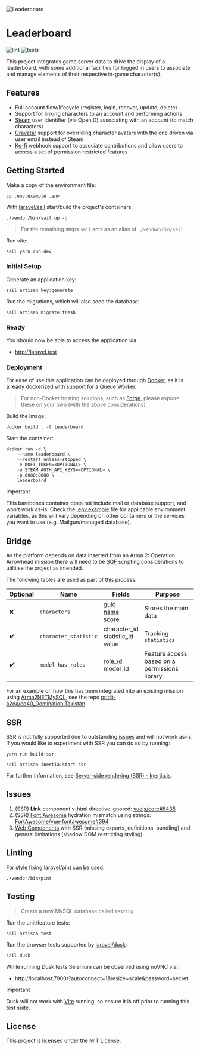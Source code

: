 ![Leaderboard](https://github.com/user-attachments/assets/6e1522eb-d10e-43a8-98d3-a11b4a72c903)

# Leaderboard

![lint](https://github.com/pridit-a2oa/leaderboard/actions/workflows/coding-standards.yml/badge.svg)
![tests](https://github.com/pridit-a2oa/leaderboard/actions/workflows/tests.yml/badge.svg)

This project integrates game server data to drive the display of a leaderboard, with some additional facilities for logged in users to associate and manage elements of their respective in-game character(s).

## Features

-   Full account flow/lifecycle (register, login, recover, update, delete)
-   Support for linking characters to an account and performing actions
-   [Steam](https://store.steampowered.com/) user identifier (via OpenID) associating with an account (to match characters)
-   [Gravatar](https://gravatar.com) support for overriding character avatars with the one driven via user email instead of Steam
-   [Ko-fi](https://ko-fi.com) webhook support to associate contributions and allow users to access a set of permission restricted features

## Getting Started

Make a copy of the environment file:

```
cp .env.example .env
```

With [laravel/sail](https://laravel.com/docs/11.x/sail) start/build the project's containers:

```
./vendor/bin/sail up -d
```

> For the remaining steps `sail` acts as an alias of `./vendor/bin/sail`

Run vite:

```
sail yarn run dev
```

### Initial Setup

Generate an application key:

```
sail artisan key:generate
```

Run the migrations, which will also seed the database:

```
sail artisan migrate:fresh
```

### Ready

You should now be able to access the application via:

-   http://laravel.test

### Deployment

For ease of use this application can be deployed through [Docker](https://www.docker.com/), as it is already dockerized with support for a [Queue Worker](https://laravel.com/docs/11.x/queues#running-the-queue-worker).

> For non-Docker hosting solutions, such as [Forge](https://forge.laravel.com/), please explore these on your own (with the above considerations).

Build the image:

```
docker build . -t leaderboard
```

Start the container:

```
docker run -d \
    --name leaderboard \
    --restart unless-stopped \
    -e KOFI_TOKEN=<OPTIONAL> \
    -e STEAM_AUTH_API_KEYS=<OPTIONAL> \
    -p 8080:8080 \
    leaderboard
```

> [!IMPORTANT]
> This barebones container does not include mail or database support, and won't work as-is. Check the [.env.example](.env.example) file for applicable environment variables, as this will vary depending on other containers or the services you want to use (e.g. Mailgun/managed database).

## Bridge

As the platform depends on data inserted from an Arma 2: Operation Arrowhead mission there will need to be [SQF](https://community.bistudio.com/wiki/SQF_Syntax) scripting considerations to utilitise the project as intended.

The following tables are used as part of this process:

| Optional | Name                  | Fields                                                                                                                                                                 | Purpose                                       |
| -------- | --------------------- | ---------------------------------------------------------------------------------------------------------------------------------------------------------------------- | --------------------------------------------- |
| ❌       | `characters`          | [guid](https://community.bistudio.com/wiki/getPlayerUID)<br />[name](https://community.bistudio.com/wiki/name)<br />[score](https://community.bistudio.com/wiki/score) | Stores the main data                          |
| ✔️       | `character_statistic` | character_id<br />statistic_id<br /> value                                                                                                                             | Tracking `statistics`                         |
| ✔️       | `model_has_roles`     | role_id<br /> model_id                                                                                                                                                 | Feature access based on a permissions library |

For an example on how this has been integrated into an existing mission using [Arma2NETMySQL](https://arma2netmysqlplugin.readthedocs.io/en/latest/), see the repo [pridit-a2oa/co40_Domination.Takistan](https://github.com/pridit-a2oa/co40_Domination.Takistan).

## SSR

SSR is not fully supported due to outstanding [issues](#issues) and will not work as-is. If you would like to experiment with SSR you can do so by running:

```
yarn run build:ssr
```

```
sail artisan inertia:start-ssr
```

For further information, see [Server-side rendering (SSR) - Inertia.js](https://inertiajs.com/server-side-rendering).

## Issues

1. (SSR) **Link** component v-html directive ignored: [vuejs/core#6435](https://github.com/vuejs/core/issues/6435)
2. (SSR) [Font Awesome](https://fontawesome.com/) hydration mismatch using strings: [FortAwesome/vue-fontawesome#394](https://github.com/FortAwesome/vue-fontawesome/issues/394)
3. [Web Components](https://vuejs.org/guide/extras/web-components) with SSR (missing exports, definitions, bundling) and general limitations (shadow DOM restricting styling)

## Linting

For style fixing [laravel/pint](https://laravel.com/docs/11.x/pint) can be used.

```
./vendor/bin/pint
```

## Testing

> Create a new MySQL database called `testing`

Run the unit/feature tests:

```
sail artisan test
```

Run the browser tests supported by [laravel/dusk](https://laravel.com/docs/11.x/dusk):

```
sail dusk
```

While running Dusk tests Selenium can be observed using noVNC via:

-   http://localhost:7900/?autoconnect=1&resize=scale&password=secret

> [!IMPORTANT]
> Dusk will not work with [Vite](http://localhost:5173/) running, so ensure it is off prior to running this test suite.

## License

This project is licensed under the [MIT License](LICENSE).
